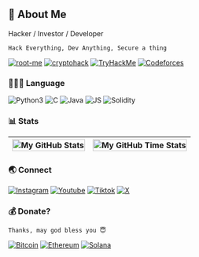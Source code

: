 ## 💫 About Me
Hacker / Investor / Developer
>
`Hack Everything, Dev Anything, Secure a thing`
>
[![root-me](https://img.shields.io/badge/root-me-%2300599C.svg?style=plastic&logo=rootme&logoColor=white)](https://www.root-me.org/Meguminz) [![cryptohack](https://img.shields.io/badge/cryptohack-%2300599C.svg?style=plastic&logo=Cryptohack&logoColor=orange&color=orange)](https://cryptohack.org/user/Meguminz/) [![TryHackMe](https://img.shields.io/badge/tryhackme-%2300599C.svg?style=plastic&logo=tryhackme&logoColor=white&color=darkgreen)](https://tryhackme.com/r/p/Meguminz) [![Codeforces](https://img.shields.io/badge/codeforces-%2300599C.svg?style=plastic&logo=codeforces&logoColor=yellow)](https://codeforces.com/profile/Meguminz)
>
### 👨🏻‍💻 Language
![Python3](https://img.shields.io/badge/python-3670A0?style=plastic&logo=python&logoColor=ffdd54) ![C](https://img.shields.io/badge/c-%2300599C.svg?style=plastic&logo=c&logoColor=white) ![Java](https://img.shields.io/badge/Java-ED8B00?style=plastic&logo=openjdk&logoColor=white) ![JS](https://shields.io/badge/JavaScript-F7DF1E?logo=JavaScript&logoColor=000&style=plastic) ![Solidity](https://img.shields.io/badge/solidity-%2300599C.svg?style=plastic&logo=solidity&logoColor=white)
>
### 📊 Stats
| <img align="center" width="100%" src="https://github-readme-stats.vercel.app/api?username=paiscapital&count_private=true&include_all_commits=true&show_icons=true&theme=blue-green&border_color=001F1E&text_color=09d672&icon_color=00C2C2&title_color=00F1E9&custom_title=Stats" alt="My GitHub Stats"/> | <img align="center" width="100%" src="https://github-readme-stats.vercel.app/api/wakatime?username=paiscapital&theme=blue-green&border_color=001F1E&text_color=09d672&icon_color=00C2C2&title_color=00F1E9" alt="My GitHub Time Stats" /> |
| ------------- | ------------- |
<!--![](https://github-readme-stats.vercel.app/api?username=paiscapital&theme=gotham&hide_border=false&include_all_commits=true&count_private=true)<br/>
![](https://github-readme-streak-stats.herokuapp.com/?user=paiscapital&theme=gotham&hide_border=false)<br/>
![](https://github-readme-stats.vercel.app/api/top-langs/?username=paiscapital&theme=gotham&hide_border=false&include_all_commits=true&count_private=true&layout=compact)-->
>
### 🌏 Connect
[![Instagram](https://img.shields.io/badge/Instagram-%23E4405F.svg?logo=Instagram&logoColor=white)](https://www.instagram.com/paiscapital) [![Youtube](https://img.shields.io/badge/YouTube-%23FF0000.svg?logo=YouTube&logoColor=white)](https://youtube.com/@paiscapital101) [![Tiktok](https://img.shields.io/badge/tiktok-%2300599C.svg?style=plastic&logo=tiktok&logoColor=white&color=black)](https://www.tiktok.com/@paiscapital) [![X](https://img.shields.io/badge/-%231DA1F2.svg?logo=X&logoColor=white&color=black)](https://x.com/paiscapital_)
>
### 💰 Donate?
`Thanks, may god bless you 😇`

[![Bitcoin](https://img.shields.io/badge/Bitcoin-FF9900?logo=bitcoin&logoColor=white)](bc1qjg3r3gn4h0zcq8xvsxclnxrl3qagachugjm3m2) [![Ethereum](https://img.shields.io/badge/ethereum-7D00FF?logo=ethereum&logoColor=fff)](0xB11BB2AE1C0FBCd4c628427671f9dec7CfdAA2a5) [![Solana](https://img.shields.io/badge/Solana-9945FF?logo=solana&logoColor=fff)](9R8fNgEhabxaxtt7rHj2EJGx1Bi6TK5bbSeu4LBN5CzC)
